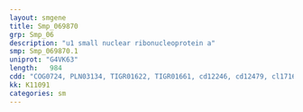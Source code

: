 ```yaml
---
layout: smgene
title: Smp_069870
grp: Smp_06
description: "u1 small nuclear ribonucleoprotein a"
smp: Smp_069870.1
uniprot: "G4VK63"
length:   984
cdd: "COG0724, PLN03134, TIGR01622, TIGR01661, cd12246, cd12479, cl17169, pfam00076, pfam13893, pfam14259, smart00360"
kk: K11091
categories: sm
---
```

